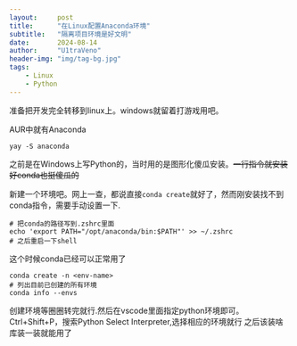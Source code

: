 ```yaml
---
layout:     post
title:      "在Linux配置Anaconda环境"
subtitle:   "隔离项目环境是好文明"
date:       2024-08-14
author:     "U1traVeno"
header-img: "img/tag-bg.jpg"
tags:
    - Linux
    - Python
---
```


准备把开发完全转移到linux上。windows就留着打游戏用吧。

AUR中就有Anaconda
```shell
yay -S anaconda
```
之前是在Windows上写Python的，当时用的是图形化傻瓜安装。~~一行指令就安装好conda也挺傻瓜的~~  

新建一个环境吧。网上一查，都说直接`conda create`就好了，然而刚安装找不到conda指令，需要手动设置一下.        
```shell
# 把conda的路径写到.zshrc里面
echo 'export PATH="/opt/anaconda/bin:$PATH"' >> ~/.zshrc
# 之后重启一下shell
```

这个时候conda已经可以正常用了

```shell
conda create -n <env-name>
# 列出目前已创建的所有环境
conda info --envs
```
创建环境等圈圈转完就行.然后在vscode里面指定python环境即可。  
Ctrl+Shift+P，搜索Python Select Interpreter,选择相应的环境就行
之后该装啥库装一装就能用了
